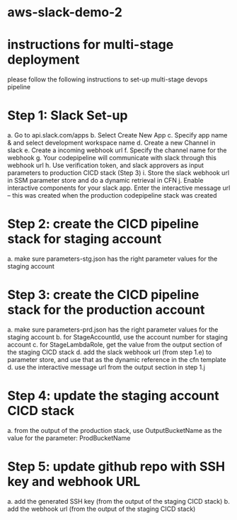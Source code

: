 # aws-slack-demo-2
# instructions for multi-stage deployment
  please follow the following instructions to set-up multi-stage devops pipeline
# Step 1: Slack Set-up
a. Go to api.slack.com/apps
b. Select Create New App
c. Specify app name & and select development workspace name
d. Create a new Channel in slack
e. Create a incoming webhook url
f. Specify the channel name for the webhook
g. Your codepipeline will communicate with slack through this webhook url
h. Use verification token, and slack approvers as input parameters to production CICD stack (Step 3)
i. Store the slack webhook url in SSM parameter store and do a dynamic retrieval in CFN
j. Enable interactive components for your slack app. Enter the interactive message url – this was created when the production codepipeline stack was created
# Step 2: create the CICD pipeline stack for staging account
a. make sure parameters-stg.json has the right parameter values for the staging account
# Step 3: create the CICD pipeline stack for the production account
a. make sure parameters-prd.json has the right parameter values for the staging account
b. for StageAccountId, use the account number for staging account
c. for StageLambdaRole, get the value from the output section of the staging CICD stack
d. add the slack webhook url (from step 1.e) to parameter store, and use that as the dynamic reference in the cfn template
d. use the interactive message url from the output section in step 1.j
# Step 4: update the staging account CICD stack
a. from the output of the production stack, use OutputBucketName as the value for the parameter: ProdBucketName
# Step 5: update github repo with SSH key and webhook URL
a. add the generated SSH key (from the output of the staging CICD stack)
b. add the webhook url (from the output of the staging CICD stack)

